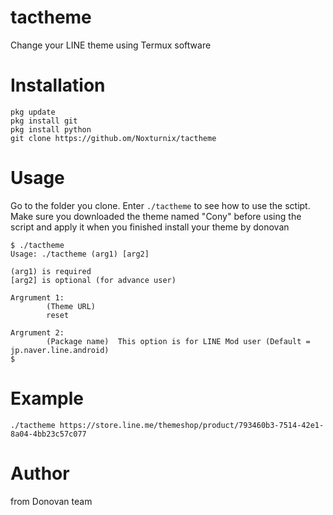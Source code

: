 # tactheme
Change your LINE theme using Termux software

# Installation
    pkg update
    pkg install git
    pkg install python
    git clone https://github.om/Noxturnix/tactheme

# Usage

Go to the folder you clone. Enter `./tactheme` to see how to use the sctipt. Make sure you downloaded the theme named "Cony" before using the script and apply it when you finished install your theme by donovan

    $ ./tactheme
    Usage: ./tactheme (arg1) [arg2]

    (arg1) is required
    [arg2] is optional (for advance user)

    Argrument 1:
            (Theme URL)
            reset

    Argrument 2:
            (Package name)  This option is for LINE Mod user (Default = jp.naver.line.android)
    $

# Example
    ./tactheme https://store.line.me/themeshop/product/793460b3-7514-42e1-8a04-4bb23c57c077

# Author
 from Donovan team
